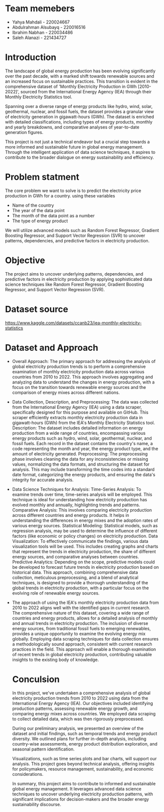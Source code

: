 # Team memebers
* Yahya Mahdali - 220024667
* Abdulrahman Alsubayq - 220016516
* Ibrahim Nabhan - 220034486
* Saleh Alanazi - 221434727

# Introduction 
The landscape of global energy production has been evolving significantly over the past decade, with a marked shift towards renewable sources and an increased focus on sustainable practices. This transition is evident in the comprehensive dataset of 'Monthly Electricity Production in GWh [2010-2022]', sourced from the International Energy Agency (IEA) through their Monthly Electricity Statistics tool.

Spanning over a diverse range of energy products like hydro, wind, solar, geothermal, nuclear, and fossil fuels, the dataset provides a granular view of electricity generation in gigawatt-hours (GWh). The dataset is enriched with detailed classifications, including types of energy products, monthly and yearly breakdowns, and comparative analyses of year-to-date generation figures.

This project is not just a technical endeavor but a crucial step towards a more informed and sustainable future in global energy management. Through the intelligent application of data science techniques, it aspires to contribute to the broader dialogue on energy sustainability and efficiency.

# Problem statment
The core problem we want to solve is to predict the electricity price production in GWh for a country. using these variables
- Name of the country
- The year of the data point
- The month of the data point as a number
- The type of energy product
  
 We will utilize advanced models such as Random Forest Regressor, Gradient Boosting Regressor, and Support Vector Regression (SVR) to uncover patterns, dependencies, and predictive factors in electricity production.

# Objective
The project aims to uncover underlying patterns, dependencies, and predictive factors in electricity production by applying sophisticated data science techniques like Random Forest Regressor, Gradient Boosting Regressor, and Support Vector Regression (SVR).

# Dataset source
https://www.kaggle.com/datasets/ccanb23/iea-monthly-electricity-statistics


# Dataset and Approach

- Overall Approach: The primary approach for addressing the analysis of global electricity production trends is to perform a comprehensive examination of monthly electricity production data across various countries from 2010 to 2022. This approach involves aggregating and analyzing data to understand the changes in energy production, with a focus on the transition towards renewable energy sources and the comparison of energy mixes across different nations.

- Data Collection, Description, and Preprocessing:
The data was collected from the International Energy Agency (IEA) using a data scraper, specifically designed for this purpose and available on GitHub. This scraper efficiently extracts monthly electricity production data in gigawatt-hours (GWh) from the IEA's Monthly Electricity Statistics tool.
Description: The dataset includes detailed information on energy production from a wide range of countries, encompassing various energy products such as hydro, wind, solar, geothermal, nuclear, and fossil fuels. Each record in the dataset contains the country's name, a code representing the month and year, the energy product type, and the amount of electricity generated.
Preprocessing: The preprocessing phase involves cleaning the data for any inconsistencies or missing values, normalizing the data formats, and structuring the dataset for analysis. This may include transforming the time codes into a standard date format, categorizing the energy products, and ensuring the data's integrity for accurate analysis.


- Data Science Techniques for Analysis:
Time-Series Analysis: To examine trends over time, time-series analysis will be employed. This technique is ideal for understanding how electricity production has evolved monthly and annually, highlighting trends and patterns.
Comparative Analysis: This involves comparing electricity production across different countries and energy products. It helps in understanding the differences in energy mixes and the adoption rates of various energy sources.
Statistical Modeling: Statistical models, such as regression analysis, may be used to determine the influence of different factors (like economic or policy changes) on electricity production.
Data Visualization: To effectively communicate the findings, various data visualization tools will be used. This includes creating graphs and charts that represent the trends in electricity production, the share of different energy sources, and comparative analyses between countries.
Predictive Analytics: Depending on the scope, predictive models could be developed to forecast future trends in electricity production based on historical data.
This approach, combining comprehensive data collection, meticulous preprocessing, and a blend of analytical techniques, is designed to provide a thorough understanding of the global trends in electricity production, with a particular focus on the evolving role of renewable energy sources.

- The approach of using the IEA's monthly electricity production data from 2010 to 2022 aligns well with the identified gaps in current research. The comprehensive nature of this dataset, covering a wide range of countries and energy products, allows for a detailed analysis of monthly and annual trends in electricity production. The inclusion of diverse energy sources, from traditional fossil fuels to emerging renewables, provides a unique opportunity to examine the evolving energy mix globally. Employing data scraping techniques for data collection ensures a methodologically sound approach, consistent with current research practices in the field. This approach will enable a thorough examination of recent trends in global electricity production, contributing valuable insights to the existing body of knowledge.


  # Conculsion

  In this project, we've undertaken a comprehensive analysis of global electricity production trends from 2010 to 2022 using data from the International Energy Agency (IEA). Our objectives included identifying production patterns, assessing renewable energy growth, and comparing energy mixes across countries. We employed data scraping to collect detailed data, which was then rigorously preprocessed.
    
    During our preliminary analysis, we presented an overview of the dataset and initial findings, such as temporal trends and energy product diversity. We outlined plans for further in-depth analysis, including country-wise assessments, energy product distribution exploration, and seasonal pattern identification.
    
    Visualizations, such as time series plots and bar charts, will support our analysis. This project goes beyond technical analysis, offering insights for policymakers, resource management, sustainability, and economic considerations.
    
    In summary, this project aims to contribute to informed and sustainable global energy management. It leverages advanced data science techniques to uncover underlying electricity production patterns, with significant implications for decision-makers and the broader energy sustainability discourse.
